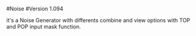 #Noise
#Version 1.094

it's a Noise Generator with differents combine and view options with TOP and POP input mask function.